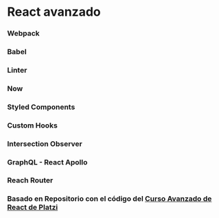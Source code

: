 # React avanzado

### Webpack

### Babel

### Linter

### Now

### Styled Components

### Custom Hooks

### Intersection Observer

### GraphQL - React Apollo

### Reach Router

### Basado en Repositorio con el código del [Curso Avanzado de React de Platzi](https://platzi.com/cursos/react-avanzado/)
